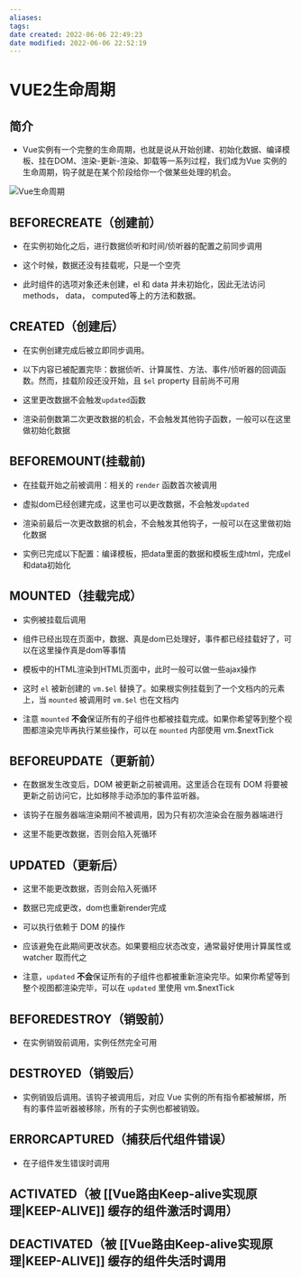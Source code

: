 ```yaml
---
aliases: 
tags: 
date created: 2022-06-06 22:49:23
date modified: 2022-06-06 22:52:19
---
```


# VUE2生命周期

## 简介

  

- Vue实例有一个完整的生命周期，也就是说从开始创建、初始化数据、编译模板、挂在DOM、渲染-更新-渲染、卸载等一系列过程，我们成为Vue 实例的生命周期，钩子就是在某个阶段给你一个做某些处理的机会。

  

![Vue生命周期](https://picbed.fourteen.top/20210830_003514.png)

  

## BEFORECREATE（创建前）

  

- 在实例初始化之后，进行数据侦听和时间/侦听器的配置之前同步调用

- 这个时候，数据还没有挂载呢，只是一个空壳

- 此时组件的选项对象还未创建，el 和 data 并未初始化，因此无法访问methods， data， computed等上的方法和数据。

  

## CREATED（创建后）

  

- 在实例创建完成后被立即同步调用。

- 以下内容已被配置完毕：数据侦听、计算属性、方法、事件/侦听器的回调函数。然而，挂载阶段还没开始，且 `$el` property 目前尚不可用

- 这里更改数据不会触发`updated`函数

- 渲染前倒数第二次更改数据的机会，不会触发其他钩子函数，一般可以在这里做初始化数据

  

## BEFOREMOUNT(挂载前)

  

- 在挂载开始之前被调用：相关的 `render` 函数首次被调用

- 虚拟dom已经创建完成，这里也可以更改数据，不会触发`updated`

- 渲染前最后一次更改数据的机会，不会触发其他钩子，一般可以在这里做初始化数据

- 实例已完成以下配置：编译模板，把data里面的数据和模板生成html，完成el和data初始化

  

## MOUNTED（挂载完成）

  

- 实例被挂载后调用

  

- 组件已经出现在页面中，数据、真是dom已处理好，事件都已经挂载好了，可以在这里操作真是dom等事情

  

- 模板中的HTML渲染到HTML页面中，此时一般可以做一些ajax操作

  

- 这时 `el` 被新创建的 `vm.$el` 替换了。如果根实例挂载到了一个文档内的元素上，当 `mounted` 被调用时 `vm.$el` 也在文档内

  

- 注意 `mounted` **不会**保证所有的子组件也都被挂载完成。如果你希望等到整个视图都渲染完毕再执行某些操作，可以在 `mounted` 内部使用 vm.$nextTick

  

## BEFOREUPDATE（更新前）

  

- 在数据发生改变后，DOM 被更新之前被调用。这里适合在现有 DOM 将要被更新之前访问它，比如移除手动添加的事件监听器。

- 该钩子在服务器端渲染期间不被调用，因为只有初次渲染会在服务器端进行

- 这里不能更改数据，否则会陷入死循环

  

## UPDATED（更新后）

  

- 这里不能更改数据，否则会陷入死循环

- 数据已完成更改，dom也重新render完成

- 可以执行依赖于 DOM 的操作

- 应该避免在此期间更改状态。如果要相应状态改变，通常最好使用计算属性或 watcher 取而代之

- 注意，`updated` **不会**保证所有的子组件也都被重新渲染完毕。如果你希望等到整个视图都渲染完毕，可以在 `updated` 里使用 vm.$nextTick

  

## BEFOREDESTROY（销毁前）

  

- 在实例销毁前调用，实例任然完全可用

  

## DESTROYED（销毁后）

  

- 实例销毁后调用。该钩子被调用后，对应 Vue 实例的所有指令都被解绑，所有的事件监听器被移除，所有的子实例也都被销毁。

  

## ERRORCAPTURED（捕获后代组件错误）

  

- 在子组件发生错误时调用

  

## ACTIVATED（被 [[Vue路由Keep-alive实现原理|KEEP-ALIVE]] 缓存的组件激活时调用）

  

## DEACTIVATED（被 [[Vue路由Keep-alive实现原理|KEEP-ALIVE]] 缓存的组件失活时调用
